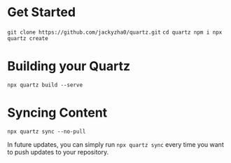 # Get Started

`git clone https://github.com/jackyzha0/quartz.git`
`cd quartz
npm i
npx quartz create`

# Building your Quartz

`npx quartz build --serve`

# Syncing Content

`npx quartz sync --no-pull`

In future updates, you can simply run `npx quartz sync` every time you want to push updates to your repository.